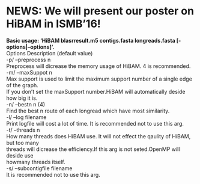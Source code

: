 <h1 id="news-we-will-present-our-poster-on-hibam-in-ismb16"><strong>NEWS: We will present our poster on HiBAM in ISMB’16!</strong></h1>

<p><strong>Basic usage: ‘HiBAM blasrresult.m5 contigs.fasta longreads.fasta [-options|–options]‘.</strong> <br>
Options Description (default value) <br>
-p/ –preprocess n <br>
    Preprocess will dicrease the memory usage of HiBAM. 4 is recommended. <br>
-m/ –maxSuppot n <br>
    Max support is used to limit the maximum support number of a single edge of the graph. <br>
    If you don’t set the maxSupport number.HiBAM will automatically deside how big it is. <br>
-n/ –bestn n (4) <br>
    Find the best n route of each longread which have most similarity. <br>
-l/ –log filename <br>
    Print logfile will cost a lot of time. It is recommended not to use this arg. <br>
-t/ –threads n <br>
    How many threads does HiBAM use. It will not effect the qaulity of HiBAM, but too many <br>
    threads will dicrease the efficiency.If this arg is not seted.OpenMP will deside use  <br>
    howmany threads itself. <br>
-s/ –subcontigfile filename  <br>
    It is recommended not to use this arg.</p>